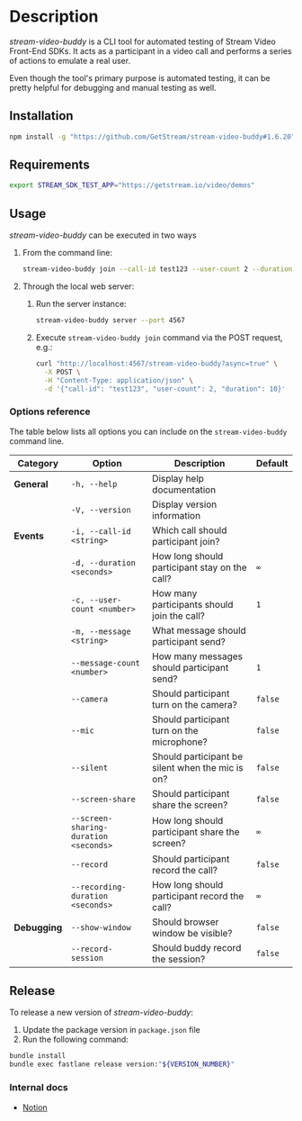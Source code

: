 # Description

*stream-video-buddy* is a CLI tool for automated testing of Stream Video Front-End SDKs. It acts as a participant in a video call and performs a series of actions to emulate a real user.

Even though the tool's primary purpose is automated testing, it can be pretty helpful for debugging and manual testing as well.

## Installation

```bash
npm install -g "https://github.com/GetStream/stream-video-buddy#1.6.20"
```

## Requirements

```bash
export STREAM_SDK_TEST_APP="https://getstream.io/video/demos"
```

## Usage

*stream-video-buddy* can be executed in two ways

1. From the command line:

    ```bash
    stream-video-buddy join --call-id test123 --user-count 2 --duration 10
    ```

2. Through the local web server:

    1. Run the server instance:

        ```bash
        stream-video-buddy server --port 4567
        ```

    2. Execute `stream-video-buddy join` command via the POST request, e.g.:

        ```bash
        curl "http://localhost:4567/stream-video-buddy?async=true" \
          -X POST \
          -H "Content-Type: application/json" \
          -d '{"call-id": "test123", "user-count": 2, "duration": 10}'
        ```

### Options reference

The table below lists all options you can include on the `stream-video-buddy` command line.

| Category | Option | Description | Default |
| --- | --- | --- | --- |
| **General** | `-h, --help` | Display help documentation | |
| | `-V, --version` | Display version information | |
| **Events** | `-i, --call-id <string>` | Which call should participant join? | |
| | `-d, --duration <seconds>` | How long should participant stay on the call? | `∞` |
| | `-c, --user-count <number>` | How many participants should join the call? | `1` |
| | `-m, --message <string>` | What message should participant send? | |
| | `--message-count <number>` | How many messages should participant send? | `1` |
| | `--camera` | Should participant turn on the camera? | `false` |
| | `--mic` | Should participant turn on the microphone? | `false` |
| | `--silent` | Should participant be silent when the mic is on? | `false` |
| | `--screen-share` | Should participant share the screen? | `false` |
| | `--screen-sharing-duration <seconds>` | How long should participant share the screen? | `∞` |
| | `--record` | Should participant record the call? | `false` |
| | `--recording-duration <seconds>` | How long should participant record the call? | `∞` |
| **Debugging** | `--show-window` | Should browser window be visible? | `false` |
|  | `--record-session` | Should buddy record the session? | `false` |

## Release

To release a new version of *stream-video-buddy*:

1. Update the package version in `package.json` file
2. Run the following command:

```bash
bundle install
bundle exec fastlane release version:"${VERSION_NUMBER}"
```

### Internal docs

- [Notion](https://notion.so/18adf69c5393493e8bab4e8798326155)
